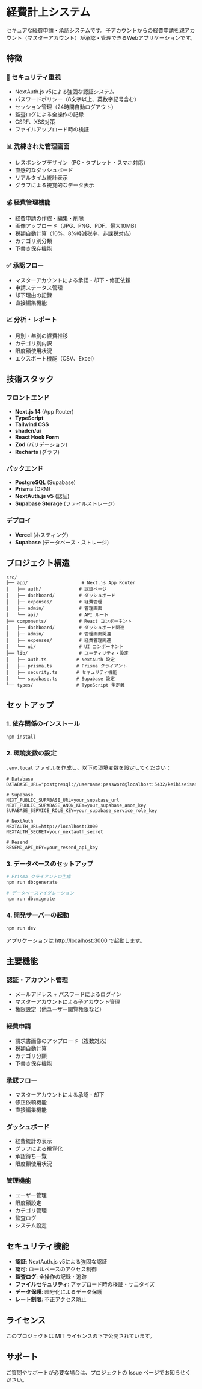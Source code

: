 # 経費計上システム

セキュアな経費申請・承認システムです。子アカウントからの経費申請を親アカウント（マスターアカウント）が承認・管理できるWebアプリケーションです。

## 特徴

### 🔐 セキュリティ重視
- NextAuth.js v5による強固な認証システム
- パスワードポリシー（8文字以上、英数字記号含む）
- セッション管理（24時間自動ログアウト）
- 監査ログによる全操作の記録
- CSRF、XSS対策
- ファイルアップロード時の検証

### 📊 洗練された管理画面
- レスポンシブデザイン（PC・タブレット・スマホ対応）
- 直感的なダッシュボード
- リアルタイム統計表示
- グラフによる視覚的なデータ表示

### 💰 経費管理機能
- 経費申請の作成・編集・削除
- 画像アップロード（JPG、PNG、PDF、最大10MB）
- 税額自動計算（10%、8%軽減税率、非課税対応）
- カテゴリ別分類
- 下書き保存機能

### ✅ 承認フロー
- マスターアカウントによる承認・却下・修正依頼
- 申請ステータス管理
- 却下理由の記録
- 直接編集機能

### 📈 分析・レポート
- 月別・年別の経費推移
- カテゴリ別内訳
- 限度額使用状況
- エクスポート機能（CSV、Excel）

## 技術スタック

### フロントエンド
- **Next.js 14** (App Router)
- **TypeScript**
- **Tailwind CSS**
- **shadcn/ui**
- **React Hook Form**
- **Zod** (バリデーション)
- **Recharts** (グラフ)

### バックエンド
- **PostgreSQL** (Supabase)
- **Prisma** (ORM)
- **NextAuth.js v5** (認証)
- **Supabase Storage** (ファイルストレージ)

### デプロイ
- **Vercel** (ホスティング)
- **Supabase** (データベース・ストレージ)

## プロジェクト構造

```
src/
├── app/                    # Next.js App Router
│   ├── auth/              # 認証ページ
│   ├── dashboard/         # ダッシュボード
│   ├── expenses/          # 経費管理
│   ├── admin/             # 管理画面
│   └── api/               # API ルート
├── components/            # React コンポーネント
│   ├── dashboard/         # ダッシュボード関連
│   ├── admin/             # 管理画面関連
│   ├── expenses/          # 経費管理関連
│   └── ui/                # UI コンポーネント
├── lib/                   # ユーティリティ・設定
│   ├── auth.ts           # NextAuth 設定
│   ├── prisma.ts         # Prisma クライアント
│   ├── security.ts       # セキュリティ機能
│   └── supabase.ts       # Supabase 設定
└── types/                # TypeScript 型定義
```

## セットアップ

### 1. 依存関係のインストール

```bash
npm install
```

### 2. 環境変数の設定

`.env.local` ファイルを作成し、以下の環境変数を設定してください：

```env
# Database
DATABASE_URL="postgresql://username:password@localhost:5432/keihiseisan"

# Supabase
NEXT_PUBLIC_SUPABASE_URL=your_supabase_url
NEXT_PUBLIC_SUPABASE_ANON_KEY=your_supabase_anon_key
SUPABASE_SERVICE_ROLE_KEY=your_supabase_service_role_key

# NextAuth
NEXTAUTH_URL=http://localhost:3000
NEXTAUTH_SECRET=your_nextauth_secret

# Resend
RESEND_API_KEY=your_resend_api_key
```

### 3. データベースのセットアップ

```bash
# Prisma クライアントの生成
npm run db:generate

# データベースマイグレーション
npm run db:migrate
```

### 4. 開発サーバーの起動

```bash
npm run dev
```

アプリケーションは [http://localhost:3000](http://localhost:3000) で起動します。

## 主要機能

### 認証・アカウント管理
- メールアドレス + パスワードによるログイン
- マスターアカウントによる子アカウント管理
- 権限設定（他ユーザー閲覧権限など）

### 経費申請
- 請求書画像のアップロード（複数対応）
- 税額自動計算
- カテゴリ分類
- 下書き保存機能

### 承認フロー
- マスターアカウントによる承認・却下
- 修正依頼機能
- 直接編集機能

### ダッシュボード
- 経費統計の表示
- グラフによる視覚化
- 承認待ち一覧
- 限度額使用状況

### 管理機能
- ユーザー管理
- 限度額設定
- カテゴリ管理
- 監査ログ
- システム設定

## セキュリティ機能

- **認証**: NextAuth.js v5による強固な認証
- **認可**: ロールベースのアクセス制御
- **監査ログ**: 全操作の記録・追跡
- **ファイルセキュリティ**: アップロード時の検証・サニタイズ
- **データ保護**: 暗号化によるデータ保護
- **レート制限**: 不正アクセス防止

## ライセンス

このプロジェクトは MIT ライセンスの下で公開されています。

## サポート

ご質問やサポートが必要な場合は、プロジェクトの Issue ページでお知らせください。


